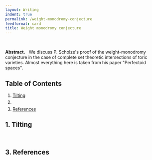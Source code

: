 ```yaml
---
layout: Writing
indent: true
permalink: /weight-monodromy-conjecture
feedformat: card
title: Weight monodromy conjecture
---
```

<style>
    ol.custom {
        margin-top: -10px;
        margin-bottom: 20px;
        margin-left: -15px;
    }
    
    li {
        padding-top: 0px; 
        padding-bottom: 0px;
        margin-top: 0px;
        margin-bottom: 5px;
    }
}
</style>
<br>


**Abstract.** &nbsp; We discuss P. Scholze's proof of the weight-monodromy conjecture in the case of complete set theoretic intersections of toric varieties. Almost everything here is taken from his paper "Perfectoid spaces".






## Table of Contents
1. [Tilting](#1-tilting)
2. 
3. [References](#3-references)






## 1. Tilting


&emsp; 







## 3. References